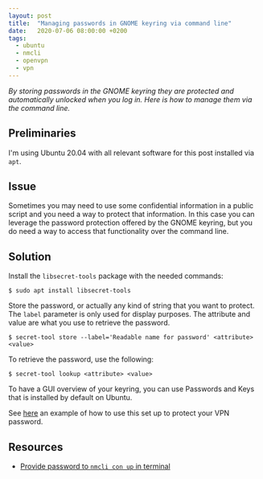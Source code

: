 ```yaml
---
layout: post
title:  "Managing passwords in GNOME keyring via command line"
date:   2020-07-06 08:00:00 +0200
tags:   
  - ubuntu
  - nmcli
  - openvpn
  - vpn
---
```

*By storing passwords in the GNOME keyring they are protected and automatically unlocked when you log in. Here is how to manage them via the command line.*

## Preliminaries
I'm using Ubuntu 20.04 with all relevant software for this post installed via `apt`.

## Issue
Sometimes you may need to use some confidential information in a public script and you need a way to protect that information. In this case you can leverage the password protection offered by the GNOME keyring, but you do need a way to access that functionality over the command line.

## Solution
Install the `libsecret-tools` package with the needed commands:
```console
$ sudo apt install libsecret-tools
```
Store the password, or actually any kind of string that you want to protect. The `label` parameter is only used for display purposes. The attribute and value are what you use to retrieve the password.
```console
$ secret-tool store --label='Readable name for password' <attribute> <value>
```
To retrieve the password, use the following:
```console
$ secret-tool lookup <attribute> <value>
```


To have a GUI overview of your keyring, you can use Passwords and Keys that is installed by default on Ubuntu.

See [here][askubuntu] an example of how to use this set up to protect your VPN password.

## Resources
- [Provide password to `nmcli con up` in terminal][askubuntu]

[askubuntu]: https://askubuntu.com/questions/774908/provide-password-to-nmcli-con-up-in-terminal-14-04#774926
